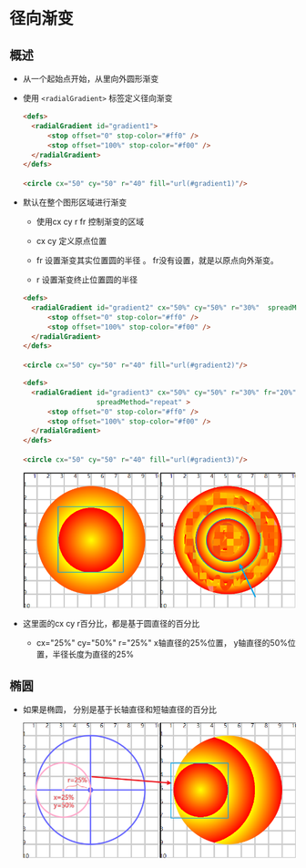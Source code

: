 # 径向渐变

## 概述

+ 从一个起始点开始，从里向外圆形渐变

+ 使用 `<radialGradient>` 标签定义径向渐变

  ```html
  <defs>
    <radialGradient id="gradient1">
        <stop offset="0" stop-color="#ff0" />
        <stop offset="100%" stop-color="#f00" />
    </radialGradient>
  </defs>

  <circle cx="50" cy="50" r="40" fill="url(#gradient1)"/>
  ```

+ 默认在整个图形区域进行渐变

  + 使用cx cy r fr 控制渐变的区域

  + cx cy 定义原点位置

  + fr 设置渐变其实位置圆的半径 。 fr没有设置，就是以原点向外渐变。

  + r 设置渐变终止位置圆的半径

  ```html
  <defs>
    <radialGradient id="gradient2" cx="50%" cy="50%" r="30%"  spreadMethod="repeat">
        <stop offset="0" stop-color="#ff0" />
        <stop offset="100%" stop-color="#f00" />
    </radialGradient>
  </defs>

  <circle cx="50" cy="50" r="40" fill="url(#gradient2)"/>
  ```

  ```html
  <defs>
    <radialGradient id="gradient3" cx="50%" cy="50%" r="30%" fr="20%"
                    spreadMethod="repeat" >
        <stop offset="0" stop-color="#ff0" />
        <stop offset="100%" stop-color="#f00" />
    </radialGradient>
  </defs>

  <circle cx="50" cy="50" r="40" fill="url(#gradient3)"/>
  ```

  ![alt text](images/径向渐变.png)

+ 这里面的cx cy r百分比，都是基于圆直径的百分比

  + cx="25%" cy="50%" r="25%" x轴直径的25%位置， y轴直径的50%位置，半径长度为直径的25%


## 椭圆

+ 如果是椭圆， 分别是基于长轴直径和短轴直径的百分比

  ![alt text](images/径向渐变之椭圆.png)



